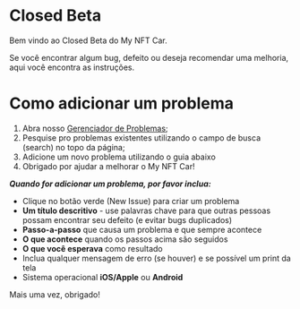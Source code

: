 # Closed Beta

Bem vindo ao Closed Beta do My NFT Car. 

Se você encontrar algum bug, defeito ou deseja recomendar uma melhoria, aqui você encontra as instruções.

# Como adicionar um problema
1. Abra nosso [Gerenciador de Problemas](https://github.com/mynftcar/mynftcar/issues);
1. Pesquise pro problemas existentes utilizando o campo de busca (search) no topo da página;
1. Adicione um novo problema utilizando o guia abaixo
1. Obrigado por ajudar a melhorar o My NFT Car!


***Quando for adicionar um problema, por favor inclua:***

* Clique no botão verde (New Issue) para criar um problema
* **Um título descritivo** - use palavras chave para que outras pessoas possam encontrar seu defeito (e evitar bugs duplicados)
* **Passo-a-passo** que causa um problema e que sempre acontece
* **O que acontece** quando os passos acima são seguidos
* **O que você esperava** como resultado
* Inclua qualquer mensagem de erro (se houver) e se possível um print da tela
* Sistema operacional **iOS/Apple** ou **Android**

Mais uma vez, obrigado!
